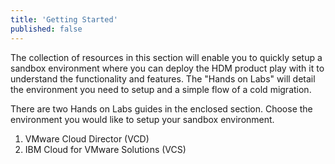```yaml
---
title: 'Getting Started'
published: false
---
```


The collection of resources in this section will enable you to quickly setup a
sandbox environment where you can deploy the HDM product play with it to 
understand the functionality and features. The "Hands on Labs" will detail the 
environment you need to setup and a simple flow of a cold migration.

There are two Hands on Labs guides in the enclosed section. Choose the environment
you would like to setup your sandbox environment.

<!--  -->
1. VMware Cloud Director (VCD)
1. IBM Cloud for VMware Solutions (VCS)
